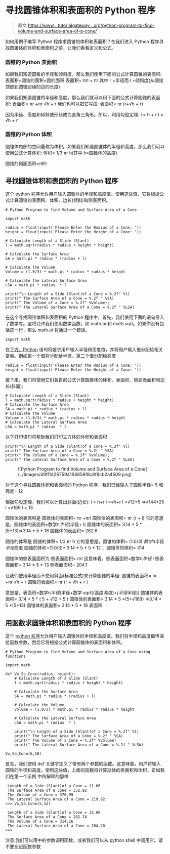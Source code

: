 # 寻找圆锥体积和表面积的 Python 程序

> 原文:[https://www . tutorialgateway . org/python-program-to-find-volume-and-surface-area-of-a-cone/](https://www.tutorialgateway.org/python-program-to-find-volume-and-surface-area-of-a-cone/)

如何用例子编写 Python 程序求圆锥的体积和表面积？在我们进入 Python 程序寻找圆锥体的体积和表面积之前，让我们看看定义和公式。

### 圆锥的 Python 表面积

如果我们知道圆锥的半径和倾斜度，那么我们使用下面的公式计算圆锥的表面积:
表面积=圆锥的面积+圆的面积
表面积= πrl + πr
其中 r =半径而
l =倾斜度(从圆锥顶部到圆锥边缘的边的长度)

如果我们知道圆锥的半径和高度，那么我们就可以用下面的公式计算圆锥的表面积:
表面积= πr +πr √h + r
我们也可以把它写成:
表面积= πr (r+√h + r)

因为半径、高度和倾斜使形状成为直角三角形。所以，利用勾股定理:
l = h + r
l = √h + r

### 圆锥的 Python 体积

圆锥体内部的空间量称为体积。如果我们知道圆锥体的半径和高度，那么我们可以使用公式计算体积:
体积= 1/3 πr h(其中 h=圆锥体的高度)

圆锥的侧面面积=πR1

## 寻找圆锥体积和表面积的 Python 程序

这个 python 程序允许用户输入圆锥体的半径和高度值。使用这些值，它将根据公式计算圆锥的表面积、体积、边长(倾斜)和侧表面积。

```
# Python Program to find Volume and Surface Area of a Cone

import math

radius = float(input('Please Enter the Radius of a Cone: '))
height = float(input('Please Enter the Height of a Cone: '))

# Calculate Length of a Slide (Slant)
l = math.sqrt(radius * radius + height * height)

# Calculate the Surface Area
SA = math.pi * radius * (radius + l)

# Calculate the Volume
Volume = (1.0/3) * math.pi * radius * radius * height

# Calculate the Lateral Surface Area
LSA = math.pi * radius  * l

print("\n Length of a Side (Slant)of a Cone = %.2f" %l)
print(" The Surface Area of a Cone = %.2f " %SA)
print(" The Volume of a Cone = %.2f" %Volume);
print(" The Lateral Surface Area of a Cone = %.2f " %LSA)
```

在这个寻找圆锥体积和表面积的 Python 程序中，首先，我们使用下面的语句导入了数学库。这将允许我们使用数学函数，如 math.pi 和 math.sqrt。如果你没有包括这一行，那么 math.pi 将通过一个错误。

```
import math
```

在[下方，Python](https://www.tutorialgateway.org/python-tutorial/) 语句将要求用户输入半径和高度值，并将用户输入值分配给相关变量。例如第一个值将分配给半径，第二个值分配给高度

```
radius = float(input('Please Enter the Radius of a Cone: '))
height = float(input('Please Enter the Height of a Cone: '))
```

接下来，我们将使用它们各自的公式计算圆锥体的体积、表面积、侧面表面积和边长(斜面):

```
# Calculate Length of a Slide (Slant)
l = math.sqrt(radius * radius + height * height)
# Calculate the Surface Area
SA = math.pi * radius * (radius + l)
# Calculate the Volume
Volume = (1.0/3) * math.pi * radius * radius * height
# Calculate the Lateral Surface Area
LSA = math.pi * radius  * l
```

以下打印语句将帮助我们打印立方体的体积和表面积

```
print("\n Length of a Side (Slant)of a Cone = %.2f" %l)
print(" The Surface Area of a Cone = %.2f " %SA)
print(" The Volume of a Cone = %.2f" %Volume);
print(" The Lateral Surface Area of a Cone = %.2f " %LSA)
```

<figure class="wp-block-image">![Python Program to find Volume and Surface Area of a Cone](../Images/d9ff14267594164658f8c8f8cb2a4509.png)</figure>

对于这个寻找圆锥体积和表面积的 Python 程序，我们已经输入了圆锥半径= 5 和高度= 12

根据勾股定理，我们可以计算出斜面(边长):
l = h+r
l =√h+r
l =√12+5
=>√144+25
l =√169
l = 13

圆锥体的表面积是
圆锥体的表面积= πr +πrl
圆锥体的表面积= πr (r + l)
它的意思是，圆锥体的表面积=数学π*半径*(半径+ l)
圆锥体的表面积= 3.14 * 5 *(5+13)=>3.14 * 5 * 18
圆锥体的表面积= 282.6

圆锥的体积是
圆锥的体积= 1/3 πr h
它的意思是，圆锥的体积= (1.0/3) *数学π*半径*半径*高度
圆锥的体积=(1.0/3)* 3.14 * 5 * 5 * 12；
圆锥体的体积= 314

圆锥体的侧表面面积为
侧表面面积= πrl
这意味着，侧表面面积=数学π*半径* l
侧表面面积= 3.14 * 5 * 13
侧表面面积= 204.1

让我们使用半径而不使用斜面(标准公式)来计算圆锥的半径:
圆锥的表面积= πr +πr √h + r
圆锥的表面积= πr (r + √h + r )

意思是，表面积=数学π*半径*(半径+数学 sqrt((高度*高度)+(半径*半径))
圆锥体的表面积= 3.14 * 5 * ( 5 + √12 + 5 )
圆锥体的表面积= 3.14 * 5 *(5+√169)
=>3.14 * 5 *(5+13)
圆锥体的表面积= 3.14 * 5 * 18
表面积

## 用函数求圆锥体积和表面积的 Python 程序

这个 [python 程序](https://www.tutorialgateway.org/python-programming-examples/)允许用户输入圆锥体的半径和高度值。我们将半径和高度值传递给函数参数，然后它将根据公式计算圆锥体的表面积和体积。

```
# Python Program to find Volume and Surface Area of a Cone using functions

import math

def Vo_Sa_Cone(radius, height):
    # Calculate Length of a Slide (Slant)
    l = math.sqrt(radius * radius + height * height)

    # Calculate the Surface Area
    SA = math.pi * radius * (radius + l)

    # Calculate the Volume
    Volume = (1.0/3) * math.pi * radius * radius * height

    # Calculate the Lateral Surface Area
    LSA = math.pi * radius  * l

    print("\n Length of a Side (Slant)of a Cone = %.2f" %l)
    print(" The Surface Area of a Cone = %.2f " %SA)
    print(" The Volume of a Cone = %.2f" %Volume)
    print(" The Lateral Surface Area of a Cone = %.2f " %LSA)

Vo_Sa_Cone(6,10)
```

首先，我们使用 def 关键字定义了带有两个参数的函数。这意味着，用户将输入圆锥的半径和高度。使用这些值，上面的函数将计算球体的表面积和体积，正如我们在第一个示例 中所解释的那样

```
 Length of a Side (Slant)of a Cone = 11.66
 The Surface Area of a Cone = 332.92 
 The Volume of a Cone = 376.99
 The Lateral Surface Area of a Cone = 219.82 
>>> Vo_Sa_Cone(5,12)

 Length of a Side (Slant)of a Cone = 13.00
 The Surface Area of a Cone = 282.74 
 The Volume of a Cone = 314.16
 The Lateral Surface Area of a Cone = 204.20 
>>> 
```

注意:我们可以用中的参数调用函数。或者我们可以从 python shell 中调用它。请不要忘记函数参数